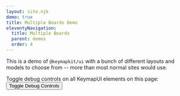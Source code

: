 ```yaml
---
layout: site.njk
demo: true
title: Multiple Boards Demo
eleventyNavigation:
  title: Multiple Boards
  parent: demos
  order: 4
---
```


This is a demo of `@keymapkit/ui` with a bunch of different layouts and models to choose from --
more than most normal sites would use.

Toggle debug controls on all KeymapUI elements on this page:
<button onclick="toggleAllKeymapUiDebug()">Toggle Debug Controls</button>

<div id="app"></div>

<script type="module">
  import { KeymapTitleScreenLayoutSimple } from "/KeymapKit/keymaps/title-screen-layout-simple.js";
  import { KeymapTitleScreenLayoutManyLayer } from "/KeymapKit/keymaps/title-screen-layout-manylayer.js";
  import { Planck48ExampleLayout } from "/KeymapKit/keymaps/planck48-example-layout.js";
  import "@keymapkit/keyboard.ergodox";
  import { MicahErgodoxLayout } from "@keymapkit/examples";
  const app = document.getElementById("app");
  const keymapUi = document.createElement("keymap-ui");
  const availableKeymaps = [
    Planck48ExampleLayout,
    Planck48ExampleLayout.model.blankKeymap,
    KeymapTitleScreenLayoutSimple,
    KeymapTitleScreenLayoutSimple.model.blankKeymap,
    KeymapTitleScreenLayoutManyLayer,
    KeymapTitleScreenLayoutManyLayer.model.blankKeymap,
    MicahErgodoxLayout,
    MicahErgodoxLayout.model.blankKeymap,
  ];
  keymapUi.setAttribute("id", "keymap-title");
  keymapUi.setAttribute("show-debug", "true");
  keymapUi.setAttribute("query-prefix", "keymap");
  keymapUi.setModelsAndMaps(availableKeymaps);
  keymapUi.setAttribute("keymap-id", "title-screen-map-simple");
  app.appendChild(keymapUi);
</script>
